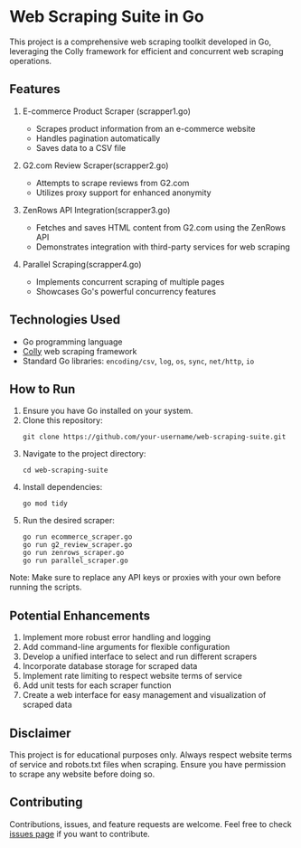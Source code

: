 # Web Scraping Suite in Go

This project is a comprehensive web scraping toolkit developed in Go, leveraging the Colly framework for efficient and concurrent web scraping operations.

## Features

1. E-commerce Product Scraper (scrapper1.go)
   - Scrapes product information from an e-commerce website
   - Handles pagination automatically
   - Saves data to a CSV file

2. G2.com Review Scraper(scrapper2.go)
   - Attempts to scrape reviews from G2.com
   - Utilizes proxy support for enhanced anonymity

4. ZenRows API Integration(scrapper3.go)
   - Fetches and saves HTML content from G2.com using the ZenRows API
   - Demonstrates integration with third-party services for web scraping

5. Parallel Scraping(scrapper4.go)
   - Implements concurrent scraping of multiple pages
   - Showcases Go's powerful concurrency features

## Technologies Used

- Go programming language
- [Colly](https://github.com/gocolly/colly) web scraping framework
- Standard Go libraries: `encoding/csv`, `log`, `os`, `sync`, `net/http`, `io`

## How to Run

1. Ensure you have Go installed on your system.
2. Clone this repository:
   ```
   git clone https://github.com/your-username/web-scraping-suite.git
   ```
3. Navigate to the project directory:
   ```
   cd web-scraping-suite
   ```
4. Install dependencies:
   ```
   go mod tidy
   ```
5. Run the desired scraper:
   ```
   go run ecommerce_scraper.go
   go run g2_review_scraper.go
   go run zenrows_scraper.go
   go run parallel_scraper.go
   ```

Note: Make sure to replace any API keys or proxies with your own before running the scripts.

## Potential Enhancements

1. Implement more robust error handling and logging
2. Add command-line arguments for flexible configuration
3. Develop a unified interface to select and run different scrapers
4. Incorporate database storage for scraped data
5. Implement rate limiting to respect website terms of service
6. Add unit tests for each scraper function
7. Create a web interface for easy management and visualization of scraped data

## Disclaimer

This project is for educational purposes only. Always respect website terms of service and robots.txt files when scraping. Ensure you have permission to scrape any website before doing so.

## Contributing

Contributions, issues, and feature requests are welcome. Feel free to check [issues page](https://github.com/your-username/web-scraping-suite/issues) if you want to contribute.

